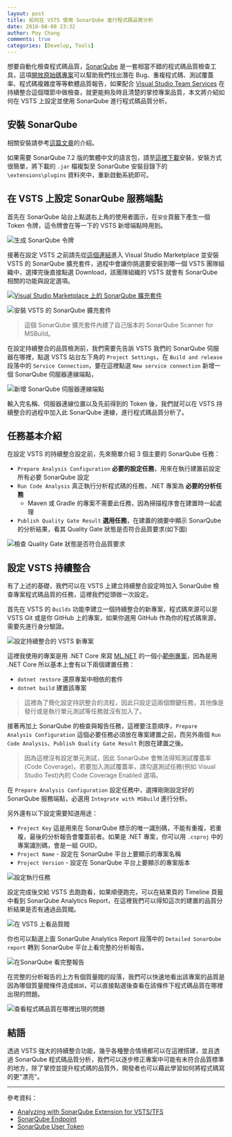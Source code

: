```yaml
---
layout: post
title: 如何在 VSTS 使用 SonarQube 進行程式碼品質分析
date: 2018-08-08 23:32
author: Poy Chang
comments: true
categories: [Develop, Tools]
---
```


想要自動化檢查程式碼品質，[SonarQube](https://www.sonarqube.org/) 是一套相當不錯的程式碼品質檢查工具，這項[開放原始碼專案](https://github.com/SonarSource/sonarqube)可以幫助我們找出潛在 Bug、重複程式碼、測試覆蓋率、程式碼複雜度等等軟體品質報告，如果配合 [Visual Studio Team Services](https://visualstudio.microsoft.com/team-services/) 在持續整合這個環節中做檢查，就更能夠及時且清楚的掌控專案品質，本文將介紹如何在 VSTS 上設定並使用 SonarQube 進行程式碼品質分析。

## 安裝 SonarQube

相關安裝請參考[這篇文章](https://blog.poychang.net/sonarqube-csharp/)的介紹。

如果需要 SonarQube 7.2 版的繁體中文的語言包，請至[這裡下載](https://github.com/poychang/sonar-l10n-zh-tw/releases)安裝，安裝方式很簡單，將下載的 `.jar` 檔複製至 SonarQube 安裝目錄下的 `\extensions\plugins` 資料夾中，重新啟動系統即可。

## 在 VSTS 上設定 SonarQube 服務端點

首先在 SonarQube 站台上點選右上角的使用者圖示，在`安全`頁籤下產生一個 Token 令牌，這令牌會在等一下的 VSTS 新增端點時用到。

![生成 SonarQube 令牌](https://i.imgur.com/NyycpZx.png)

接著在設定 VSTS 之前請先從[這個連結](https://marketplace.visualstudio.com/items?itemName=SonarSource.sonarqube)進入 Visual Studio Marketplace 並安裝 VSTS 的 SonarQube 擴充套件，過程中會讓你挑選要安裝到哪一個 VSTS 團隊組織中，選擇完後直接點選 Download，該團隊組織的 VSTS 就會有 SonarQube 相關的功能與設定選項。

[![Visual Studio Marketplace 上的 SonarQube 擴充套件](https://i.imgur.com/BvKwWro.png)](https://marketplace.visualstudio.com/items?itemName=SonarSource.sonarqube)

![安裝 VSTS 的 SonarQube 擴充套件](https://i.imgur.com/Fu0QBYG.png)

> 這個 SonarQube 擴充套件內建了自己版本的 SonarQube Scanner for MSBuild。

在設定持續整合的品質檢測前，我們需要先告訴 VSTS 我們的 SonarQube 伺服器在哪裡，點選 VSTS 站台左下角的 `Project Settings`，在 `Build and release` 段落中的 `Service Connection`，要在這裡點選 `New service connection` 新增一個 SonarQube 伺服器連線端點，

![新增 SonarQube 伺服器連線端點](https://i.imgur.com/i0jhhZz.png)

輸入完名稱、伺服器連線位置以及先前得到的 Token 後，我們就可以在 VSTS 持續整合的過程中加入此 SonarQube 連線，進行程式碼品質分析了。

## 任務基本介紹

在設定 VSTS 的持續整合設定前，先來簡單介紹 3 個主要的 SonarQube 任務：

- `Prepare Analysis Configuration` **必要的設定任務**，用來在執行建置前設定所有必要 SonarQube 設定
- `Run Code Analysis` 真正執行分析程式碼的任務，.NET 專案為 **必要的分析任務**
  - Maven 或 Gradle 的專案不需要此任務，因為掃描程序會在建置時一起處理
- `Publish Quality Gate Result` **選用任務**，在建置的摘要中顯示 SonarQube 的分析結果，看其 Quality Gate 狀態是否符合品質要求(如下圖)

![檢查 Quality Gate 狀態是否符合品質要求](https://i.imgur.com/esheeq3.png)

## 設定 VSTS 持續整合

有了上述的基礎，我們可以在 VSTS 上建立持續整合設定時加入 SonarQube 檢查專案程式碼品質的任務，這裡我們從頭做一次設定。

首先在 VSTS 的 `Builds` 功能李建立一個持續整合的新專案，程式碼來源可以是 VSTS Git 或是你 GitHub 上的專案，如果你選用 GitHub 作為你的程式碼來源，需要先進行身分驗證。

![設定持續整合的 VSTS 新專案](https://i.imgur.com/rxUJ2qG.png)

這裡我使用的專案是用 .NET Core 來寫 [ML.NET](https://www.microsoft.com/net/learn/apps/machine-learning-and-ai/ml-dotnet) 的一個小[範例專案](https://github.com/poychang/Demo-Abalone-Age-App)，因為是用 .NET Core 所以基本上會有以下兩個建置任務：

- `dotnet restore` 還原專案中相依的套件
- `dotnet build` 建置該專案

>這裡為了簡化設定持訊整合的流程，因此只設定這兩個關鍵任務，其他像是發行或是執行單元測試等任務就沒有加入了。

接著再加上 SonarQube 的檢查與報告任務，這裡要注意順序，`Prepare Analysis Configuration` 這個必要任務必須放在專案建置之前，而另外兩個 `Run Code Analysis`、`Publish Quality Gate Result` 則放在建置之後。

>因為這裡沒有設定單元測試，因此 SonarQube 會無法得知測試覆蓋率(Code Coverage)，若要加入測試覆蓋率，請勾選測試任務(例如 Visual Studio Test)內的 Code Coverage Enabled 選項。

在 `Prepare Analysis Configuration` 設定任務中，選擇剛剛設定好的 SonarQube 服務端點，必選用 `Integrate with MSBuild` 進行分析。

另外還有以下設定需要知道用途：

- `Project Key` 這是用來在 SonarQube 標示的唯一識別碼，不能有重複，若重複，最後的分析報告會覆蓋前者。如果是 .NET 專案，你可以用 `.csproj` 中的專案識別碼，會是一組 GUID。
- `Project Name` - 設定在 SonarQube 平台上要顯示的專案名稱
- `Project Version` - 設定在 SonarQube 平台上要顯示的專案版本

![設定執行任務](https://i.imgur.com/p9F8QNv.png)

設定完成後交給 VSTS 去跑跑看，如果順便跑完，可以在結果頁的 Timeline 頁籤中看到 SonarQube Analytics Report，在這裡我們可以得知這次的建置的品質分析結果是否有通過品質閥。

![在 VSTS 上看品質閥](https://i.imgur.com/GID2XHe.png)

你也可以點選上面 SonarQube Analytics Report 段落中的 `Detailed SonarQube report` 轉到 SonarQube 平台上看完整的分析報告。

![在SonarQube 看完整報告](https://i.imgur.com/mye1Nwt.png)

在完整的分析報告的上方有個質量閥的段落，我們可以快速地看出該專案的品質是因為哪個質量閥條件造成`錯誤`，可以直接點選後查看在該條件下程式碼品質在哪裡出現的問題。

![查看程式碼品質在哪裡出現的問題](https://i.imgur.com/GE1QtfZ.png)

## 結語

透過 VSTS 強大的持續整合功能，幾乎各種整合情境都可以在這裡搭建，並且透過 SonarQube 程式碼品質分析，我們可以逐步修正專案中可能有未符合品質標準的地方，除了掌控並提升程式碼的品質外，開發者也可以藉此學習如何將程式碼寫的更"漂亮"。

---

參考資料：

- [Analyzing with SonarQube Extension for VSTS/TFS](https://docs.sonarqube.org/display/SCAN/Analyzing+with+SonarQube+Extension+for+VSTS-TFS)
- [SonarQube Endpoint](https://docs.sonarqube.org/display/SCAN/SonarQube+Endpoint)
- [SonarQube User Token](https://docs.sonarqube.org/display/SONAR/User+Token)
